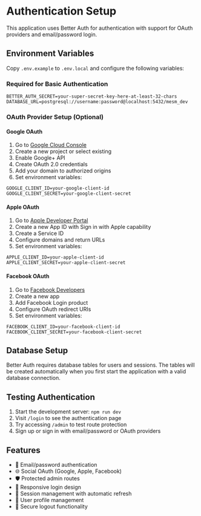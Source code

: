 # Authentication Setup

This application uses Better Auth for authentication with support for OAuth providers and email/password login.

## Environment Variables

Copy `.env.example` to `.env.local` and configure the following variables:

### Required for Basic Authentication
```
BETTER_AUTH_SECRET=your-super-secret-key-here-at-least-32-chars
DATABASE_URL=postgresql://username:password@localhost:5432/mesm_dev
```

### OAuth Provider Setup (Optional)

#### Google OAuth
1. Go to [Google Cloud Console](https://console.cloud.google.com/)
2. Create a new project or select existing
3. Enable Google+ API
4. Create OAuth 2.0 credentials
5. Add your domain to authorized origins
6. Set environment variables:
```
GOOGLE_CLIENT_ID=your-google-client-id
GOOGLE_CLIENT_SECRET=your-google-client-secret
```

#### Apple OAuth
1. Go to [Apple Developer Portal](https://developer.apple.com/)
2. Create a new App ID with Sign in with Apple capability
3. Create a Service ID
4. Configure domains and return URLs
5. Set environment variables:
```
APPLE_CLIENT_ID=your-apple-client-id
APPLE_CLIENT_SECRET=your-apple-client-secret
```

#### Facebook OAuth
1. Go to [Facebook Developers](https://developers.facebook.com/)
2. Create a new app
3. Add Facebook Login product
4. Configure OAuth redirect URIs
5. Set environment variables:
```
FACEBOOK_CLIENT_ID=your-facebook-client-id
FACEBOOK_CLIENT_SECRET=your-facebook-client-secret
```

## Database Setup

Better Auth requires database tables for users and sessions. The tables will be created automatically when you first start the application with a valid database connection.

## Testing Authentication

1. Start the development server: `npm run dev`
2. Visit `/login` to see the authentication page
3. Try accessing `/admin` to test route protection
4. Sign up or sign in with email/password or OAuth providers

## Features

- 🔐 Email/password authentication
- 🌐 Social OAuth (Google, Apple, Facebook)
- 🛡️ Protected admin routes
- 📱 Responsive login design
- 🔄 Session management with automatic refresh
- 👤 User profile management
- 🚪 Secure logout functionality